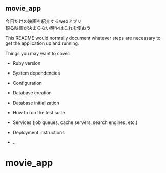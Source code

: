 ## movie_app

今日だけの映画を紹介するwebアプリ  
観る映画が決まらない時やはこれを使おう

This README would normally document whatever steps are necessary to get the
application up and running.

Things you may want to cover:

* Ruby version

* System dependencies

* Configuration

* Database creation

* Database initialization

* How to run the test suite

* Services (job queues, cache servers, search engines, etc.)

* Deployment instructions

* ...
# movie_app
